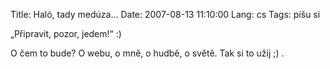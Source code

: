 Title: Haló, tady medúza...
Date: 2007-08-13 11:10:00
Lang: cs
Tags: píšu si

„Připravit, pozor, jedem!“ :)

O čem to bude? O webu, o mně, o hudbě, o světě. Tak si to užij
;) .
